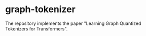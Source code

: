 # graph-tokenizer
The repository implements the paper "Learning Graph Quantized Tokenizers for Transformers".
